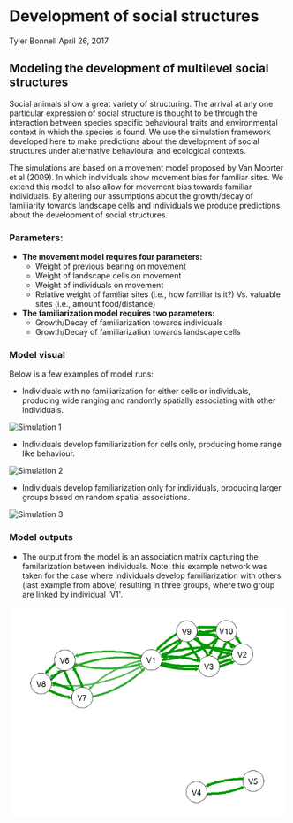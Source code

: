 Development of social structures
================
Tyler Bonnell
April 26, 2017

Modeling the development of multilevel social structures
--------------------------------------------------------

Social animals show a great variety of structuring. The arrival at any one particular expression of social structure is thought to be through the interaction between species specific behavioural traits and environmental context in which the species is found. We use the simulation framework developed here to make predictions about the development of social structures under alternative behavioural and ecological contexts.

The simulations are based on a movement model proposed by Van Moorter et al (2009). In which individuals show movement bias for familiar sites. We extend this model to also allow for movement bias towards familiar individuals. By altering our assumptions about the growth/decay of familiarity towards landscape cells and individuals we produce predictions about the development of social structures.

### Parameters:

-   **The movement model requires four parameters:**
    -   Weight of previous bearing on movement
    -   Weight of landscape cells on movement
    -   Weight of individuals on movement
    -   Relative weight of familiar sites (i.e., how familiar is it?) Vs. valuable sites (i.e., amount food/distance)
-   **The familiarization model requires two parameters:**
    -   Growth/Decay of familiarization towards individuals
    -   Growth/Decay of familiarization towards landscape cells

### Model visual

Below is a few examples of model runs:

-   Individuals with no familiarization for either cells or individuals, producing wide ranging and randomly spatially associating with other individuals.

<img src="Simulated_data_results/Video_15000.mov" title="Simulation 1" height="500" />

-   Individuals develop familiarization for cells only, producing home range like behaviour.

<img src="Figs/multi_soc_2b.gif" title="Simulation 2" height="500" />

-   Individuals develop familiarization only for individuals, producing larger groups based on random spatial associations.

<img src="Figs/multi_soc_3b.gif" title="Simulation 3" height="500" />

### Model outputs

-   The output from the model is an association matrix capturing the familarization between individuals. Note: this example network was taken for the case where individuals develop familiarization with others (last example from above) resulting in three groups, where two group are linked by individual 'V1'.

<img src="Figs/multi_soc_output_b.png" title="Output from simulation 2" width="500" />
